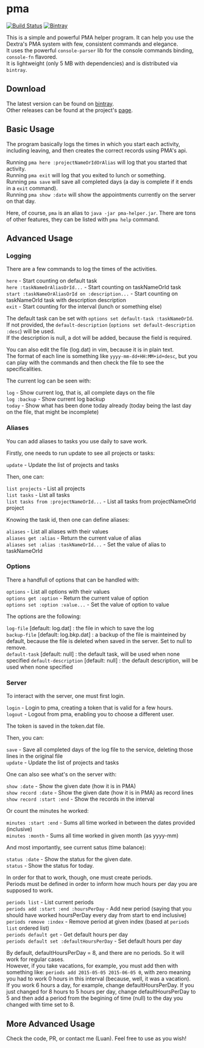 # pma

[![Build Status](https://github.com/luanpotter/pma/workflows/Test/badge.svg?branch=master&event=push)](https://github.com/luanpotter/pma/actions)
[ ![Bintray](https://api.bintray.com/packages/luanpotter/pma/pma/images/download.svg?version=1.0.1) ](https://bintray.com/luanpotter/pma/pma/1.0.1/link)

This is a simple and powerful PMA helper program. It can help you use the Dextra's PMA system with few, consistent commands and elegance.  
It uses the powerful `console-parser` lib for the console commands binding, `console-fn` flavored.  
It is lightweight (only 5 MB with dependencies) and is distributed via `bintray`.  

## Download

The latest version can be found on [bintray](https://bintray.com/artifact/download/luanpotter/pma/pma-helper.jar).  
Other releases can be found at the project's [page](https://bintray.com/luanpotter/pma/pma).  

## Basic Usage

The program basically logs the times in which you start each activity, including leaving, and then creates the correct records using PMA's api.  

Running `pma here :projectNameOrIdOrAlias` will log that you started that activity.  
Running `pma exit` will log that you exited to lunch or something.  
Running `pma save` will save all completed days (a day is complete if it ends in a `exit` command).  
Running `pma show :date` will show the appointments currently on the server on that day.  

Here, of course, `pma` is an alias to `java -jar pma-helper.jar`.
There are tons of other features, they can be listed with `pma help` command.  

## Advanced Usage

### Logging

There are a few commands to log the times of the activities.  

`here` - Start counting on default task  
`here :taskNameOrAliasOrId...` - Start counting on taskNameOrId task  
`start :taskNameOrAliasOrId on :description...` - Start counting on taskNameOrId task with description description  
`exit` - Start counting for the interval (lunch or something else)  

The default task can be set with `options set default-task :taskNameOrId`.  
If not provided, the `default-description` (`options set default-description :desc`) will be used.  
If the description is null, a dot will be added, because the field is required.  

You can also edit the file (log.dat) in vim, because it is in plain text.  
The format of each line is something like `yyyy-mm-dd+HH:MM+id+desc`, but you can play with the commands and then check the file to see the specificalities.  

The current log can be seen with:  

`log` - Show current log, that is, all complete days on the file  
`log :backup` - Show current log backup  
`today` - Show what has been done today already (today being the last day on the file, that might be incomplete)  

### Aliases

You can add aliases to tasks you use daily to save work.  

Firstly, one needs to run update to see all projects or tasks:  

`update` - Update the list of projects and tasks  

Then, one can:

`list projects` - List all projects  
`list tasks` - List all tasks  
`list tasks from :projectNameOrId...` - List all tasks from projectNameOrId project  

Knowing the task id, then one can define aliases:  

`aliases` - List all aliases with their values  
`aliases get :alias` - Return the current value of alias  
`aliases set :alias :taskNameOrId...` - Set the value of alias to taskNameOrId  

### Options

There a handfull of options that can be handled with:  

`options` - List all options with their values  
`options get :option` - Return the current value of option  
`options set :option :value...` - Set the value of option to value  

The options are the following:  

`log-file` [default: log.dat] : the file in which to save the log  
`backup-file` [default: log.bkp.dat] : a backup of the file is mainteined by default, because the file is deleted when saved in the server. Set to null to remove.  
`default-task` [default: null] : the default task, will be used when none specified
`default-description` [default: null] : the default description, will be used when none specified

### Server

To interact with the server, one must first login.  

`login` - Login to pma, creating a token that is valid for a few hours.  
`logout` - Logout from pma, enabling you to choose a different user.  

The token is saved in the token.dat file.  

Then, you can:  

`save` - Save all completed days of the log file to the service, deleting those lines in the original file  
`update` - Update the list of projects and tasks  

One can also see what's on the server with:

`show :date` - Show the given date (how it is in PMA)  
`show record :date` - Show the given date (how it is in PMA) as record lines  
`show record :start :end` - Show the records in the interval  

Or count the minutes he worked:

`minutes :start :end` - Sums all time worked in between the dates provided (inclusive)  
`minutes :month` - Sums all time worked in given month (as yyyy-mm)  

And most importantly, see current satus (time balance):  

`status :date` - Show the status for the given date.  
`status` - Show the status for today.  

In order for that to work, though, one must create periods.  
Periods must be defined in order to inform how much hours per day you are supposed to work.  

`periods list` - List current periods  
`periods add :start :end :hoursPerDay` - Add new period (saying that you should have worked hoursPerDay every day from start to end inclusive)  
`periods remove :index` - Remove period at given index (based at `periods list` ordered list)  
`periods default get` - Get default hours per day  
`periods default set :defaultHoursPerDay` - Set default hours per day  

By default, defaultHoursPerDay = 8, and there are no periods. So it will work for regular cases.  
However, if you take vacations, for example, you must add then with something like: `periods add 2015-05-05 2015-06-05 0`, with zero meaning you had to work 0 hours in this interval (because, well, it was a vacation).  
If you work 6 hours a day, for example, change defaultHoursPerDay. If you just changed for 8 hours to 5 hours per day, change defaultHoursPerDay to 5 and then add a period from the begining of time (null) to the day you changed with time set to 8.  

## More Advanced Usage

Check the code, PR, or contact me (Luan). Feel free to use as you wish!  
